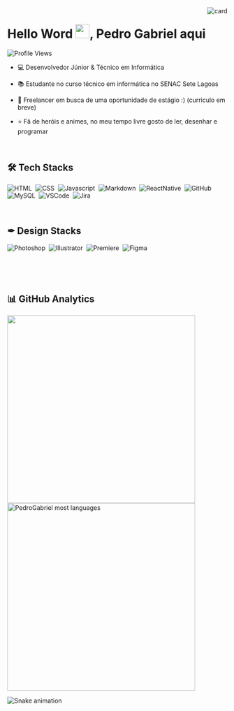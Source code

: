 <img align="right" alt="card" src="https://user-images.githubusercontent.com/99230538/194993220-e7d33dce-11e6-47d8-9352-0fb576399402.png">
<h1 align="left">Hello Word <img src="https://raw.githubusercontent.com/kaueMarques/kaueMarques/master/hi.gif" width="32px">, Pedro Gabriel aqui</h1>
<p align="left"><img src="https://komarev.com/ghpvc/?username=pedroGabriel02&color=blue" alt="Profile Views"/></p>

- 💻 Desenvolvedor Júnior & Técnico em Informática

- 📚 Estudante no curso técnico em informática no SENAC Sete Lagoas

- 🚀 Freelancer em busca de uma oportunidade de estágio :) (curriculo em breve)

- ⭐ Fã de heróis e animes, no meu tempo livre gosto de ler, desenhar e programar

<br>

## 🛠 Tech Stacks
![HTML](https://img.shields.io/badge/-HTML-05122A?style=flat&logo=html5)&nbsp;
![CSS](https://img.shields.io/badge/-CSS-05122A?style=flat&logo=css3&logoColor=1572B6)&nbsp;
![Javascript](https://img.shields.io/badge/-JavaScript-05122A?style=flat&logo=javascript)&nbsp;
![Markdown](https://img.shields.io/badge/-Markdown-05122A?style=flat&logo=markdown)&nbsp;
![ReactNative](https://img.shields.io/badge/-React%20Native-05122A?style=flat&logo=react)&nbsp;
![GitHub](https://img.shields.io/badge/-GitHub-05122A?style=flat&logo=github)&nbsp;
![MySQL](https://img.shields.io/badge/-MySQL-05122A?style=flat&logo=mysql)&nbsp;
![VSCode](https://img.shields.io/badge/-Visual%20Studio%20Code-05122A?style=flat&logo=visualstudiocode&logoColor=007ACC)&nbsp;
![Jira](https://img.shields.io/badge/-Jira-05122A?style=flat&logo=jira&logoColor=007ACC)&nbsp;

<br>

## ✒ Design Stacks
![Photoshop](https://img.shields.io/badge/-Adobe%20Photoshop-05122A?style=flat&logo=adobephotoshop)&nbsp;
![Illustrator](https://img.shields.io/badge/-Adobe%20Illustrator-05122A?style=flat&logo=adobeillustrator)&nbsp;
![Premiere](https://img.shields.io/badge/-Adobe%20Premiere-05122A?style=flat&logo=adobepremierepro)&nbsp;
![Figma](https://img.shields.io/badge/-Figma-05122A?style=flat&logo=figma)&nbsp;

<br><br><br>

## 📊 GitHub Analytics
<div display:"inline_block">
  <img align="center" width="430em" src="https://github-readme-stats.vercel.app/api?username=pedroGabriel02&show_icons=true&theme=vision-friendly-dark"/>
  <img align="center" width="430em" src="https://github-readme-stats.vercel.app/api/top-langs/?username=pedroGabriel02&layout=compact&theme=vision-friendly-dark" alt="PedroGabriel most languages"/>
</div>


![Snake animation](https://github.com/pedroGabriel02/pedroGabriel02/blob/output/github-contribution-grid-snake.svg)
